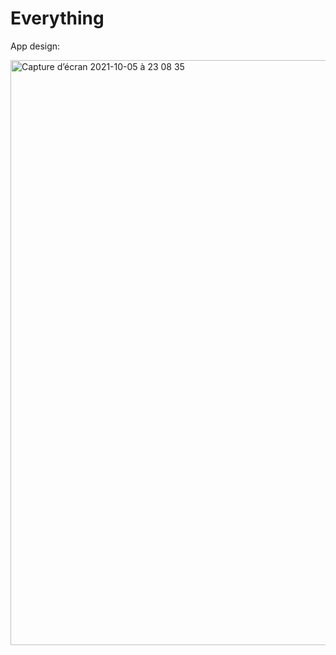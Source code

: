 # Everything

App design: 

<img width="936" alt="Capture d’écran 2021-10-05 à 23 08 35" src="https://user-images.githubusercontent.com/73179254/136103202-74c6e84e-5cbb-41f9-9ba4-1f46a65d7571.png">
